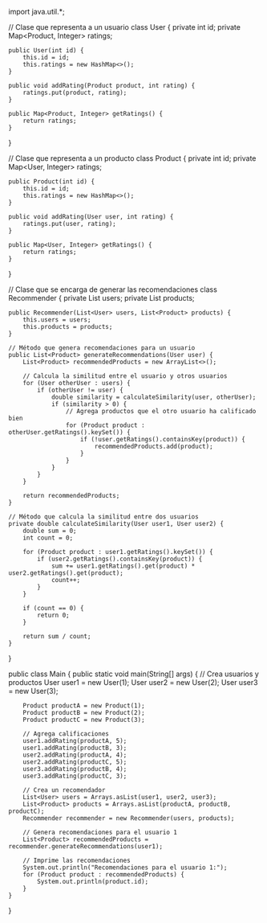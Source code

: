 import java.util.*;

// Clase que representa a un usuario
class User {
    private int id;
    private Map<Product, Integer> ratings;

    public User(int id) {
        this.id = id;
        this.ratings = new HashMap<>();
    }

    public void addRating(Product product, int rating) {
        ratings.put(product, rating);
    }

    public Map<Product, Integer> getRatings() {
        return ratings;
    }
}

// Clase que representa a un producto
class Product {
    private int id;
    private Map<User, Integer> ratings;

    public Product(int id) {
        this.id = id;
        this.ratings = new HashMap<>();
    }

    public void addRating(User user, int rating) {
        ratings.put(user, rating);
    }

    public Map<User, Integer> getRatings() {
        return ratings;
    }
}

// Clase que se encarga de generar las recomendaciones
class Recommender {
    private List<User> users;
    private List<Product> products;

    public Recommender(List<User> users, List<Product> products) {
        this.users = users;
        this.products = products;
    }

    // Método que genera recomendaciones para un usuario
    public List<Product> generateRecommendations(User user) {
        List<Product> recommendedProducts = new ArrayList<>();

        // Calcula la similitud entre el usuario y otros usuarios
        for (User otherUser : users) {
            if (otherUser != user) {
                double similarity = calculateSimilarity(user, otherUser);
                if (similarity > 0) {
                    // Agrega productos que el otro usuario ha calificado bien
                    for (Product product : otherUser.getRatings().keySet()) {
                        if (!user.getRatings().containsKey(product)) {
                            recommendedProducts.add(product);
                        }
                    }
                }
            }
        }

        return recommendedProducts;
    }

    // Método que calcula la similitud entre dos usuarios
    private double calculateSimilarity(User user1, User user2) {
        double sum = 0;
        int count = 0;

        for (Product product : user1.getRatings().keySet()) {
            if (user2.getRatings().containsKey(product)) {
                sum += user1.getRatings().get(product) * user2.getRatings().get(product);
                count++;
            }
        }

        if (count == 0) {
            return 0;
        }

        return sum / count;
    }
}

public class Main {
    public static void main(String[] args) {
        // Crea usuarios y productos
        User user1 = new User(1);
        User user2 = new User(2);
        User user3 = new User(3);

        Product productA = new Product(1);
        Product productB = new Product(2);
        Product productC = new Product(3);

        // Agrega calificaciones
        user1.addRating(productA, 5);
        user1.addRating(productB, 3);
        user2.addRating(productA, 4);
        user2.addRating(productC, 5);
        user3.addRating(productB, 4);
        user3.addRating(productC, 3);

        // Crea un recomendador
        List<User> users = Arrays.asList(user1, user2, user3);
        List<Product> products = Arrays.asList(productA, productB, productC);
        Recommender recommender = new Recommender(users, products);

        // Genera recomendaciones para el usuario 1
        List<Product> recommendedProducts = recommender.generateRecommendations(user1);

        // Imprime las recomendaciones
        System.out.println("Recomendaciones para el usuario 1:");
        for (Product product : recommendedProducts) {
            System.out.println(product.id);
        }
    }
}
